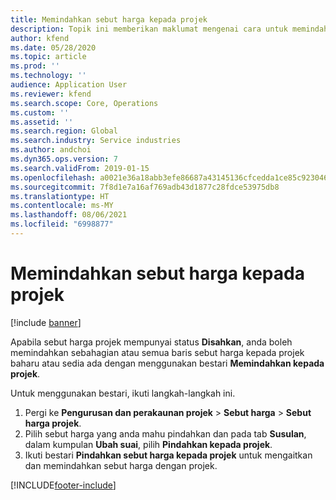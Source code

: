 ```yaml
---
title: Memindahkan sebut harga kepada projek
description: Topik ini memberikan maklumat mengenai cara untuk memindahkan sebut harga kepada projek baharu atau sedia ada.
author: kfend
ms.date: 05/28/2020
ms.topic: article
ms.prod: ''
ms.technology: ''
audience: Application User
ms.reviewer: kfend
ms.search.scope: Core, Operations
ms.custom: ''
ms.assetid: ''
ms.search.region: Global
ms.search.industry: Service industries
ms.author: andchoi
ms.dyn365.ops.version: 7
ms.search.validFrom: 2019-01-15
ms.openlocfilehash: a0021e36a18abb3efe86687a43145136cfcedda1ce85c92304608bf2e7270598
ms.sourcegitcommit: 7f8d1e7a16af769adb43d1877c28fdce53975db8
ms.translationtype: HT
ms.contentlocale: ms-MY
ms.lasthandoff: 08/06/2021
ms.locfileid: "6998877"
---
```

# <a name="transfer-a-quotation-to-a-project"></a>Memindahkan sebut harga kepada projek

[!include [banner](../includes/banner.md)]

Apabila sebut harga projek mempunyai status **Disahkan**, anda boleh memindahkan sebahagian atau semua baris sebut harga kepada projek baharu atau sedia ada dengan menggunakan bestari **Memindahkan kepada projek**. 

Untuk menggunakan bestari, ikuti langkah-langkah ini.

1. Pergi ke **Pengurusan dan perakaunan projek** > **Sebut harga** > **Sebut harga projek**.
2. Pilih sebut harga yang anda mahu pindahkan dan pada tab **Susulan**, dalam kumpulan **Ubah suai**, pilih **Pindahkan kepada projek**.
3. Ikuti bestari **Pindahkan sebut harga kepada projek** untuk mengaitkan dan memindahkan sebut harga dengan projek.


[!INCLUDE[footer-include](../includes/footer-banner.md)]